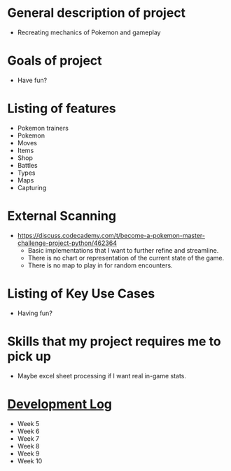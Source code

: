 # General description of project
-   Recreating mechanics of Pokemon and gameplay

# Goals of project
-   Have fun?

# Listing of features
-   Pokemon trainers
-   Pokemon
-   Moves
-   Items
-   Shop
-   Battles
-   Types
-   Maps
-   Capturing

# External Scanning
-   https://discuss.codecademy.com/t/become-a-pokemon-master-challenge-project-python/462364
    -   Basic implementations that I want to further refine and streamline.
    -   There is no chart or representation of the current state of the game.
    -   There is no map to play in for random encounters.

# Listing of Key Use Cases
-   Having fun?

# Skills that my project requires me to pick up
-   Maybe excel sheet processing if I want real in-game stats.

# [Development Log](/devlog.md)
-   Week 5
-   Week 6
-   Week 7
-   Week 8
-   Week 9
-   Week 10